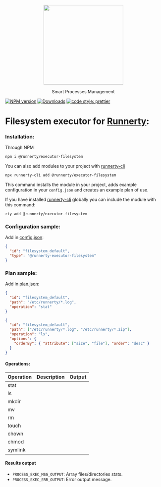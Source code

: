 <p align="center">
  <a href="http://runnerty.io">
    <img height="257" src="https://runnerty.io/assets/header/logo-stroked.png">
  </a>
  <p align="center">Smart Processes Management</p>
</p>

[![NPM version][npm-image]][npm-url] [![Downloads][downloads-image]][npm-url]
<a href="#badge">
<img alt="code style: prettier" src="https://img.shields.io/badge/code_style-prettier-ff69b4.svg">
</a>

# Filesystem executor for [Runnerty]:

### Installation:

Through NPM

```bash
npm i @runnerty/executor-filesystem
```

You can also add modules to your project with [runnerty-cli]

```bash
npx runnerty-cli add @runnerty/executor-filesystem
```

This command installs the module in your project, adds example configuration in your `config.json` and creates an example plan of use.

If you have installed [runnerty-cli] globally you can include the module with this command:

```bash
rty add @runnerty/executor-filesystem
```

### Configuration sample:

Add in [config.json]:

```json
{
  "id": "filesystem_default",
  "type": "@runnerty-executor-filesystem"
}
```

### Plan sample:

Add in [plan.json]:

```json
{
  "id": "filesystem_default",
  "path": "/etc/runnerty/*.log",
  "operation": "stat"
}
```

```json
{
  "id": "filesystem_default",
  "path": ["/etc/runnerty/*.log", "/etc/runnerty/*.zip"],
  "operation": "ls",
  "options": {
    "orderBy": { "attribute": ["size", "file"], "order": "desc" }
  }
}
```

#### Operations:

| Operation | Description | Output |
| --------- | ----------- | ------ |
| stat      |             |        |
| ls        |             |        |
| mkdir     |             |        |
| mv        |             |        |
| rm        |             |        |
| touch     |             |        |
| chown     |             |        |
| chmod     |             |        |
| symlink   |             |        |

#### Results output

- `PROCESS_EXEC_MSG_OUTPUT`: Array files/directories stats.
- `PROCESS_EXEC_ERR_OUTPUT`: Error output message.

[runnerty]: http://www.runnerty.io
[downloads-image]: https://img.shields.io/npm/dm/@runnerty/executor-filesystem.svg
[npm-url]: https://www.npmjs.com/package/@runnerty/executor-filesystem
[npm-image]: https://img.shields.io/npm/v/@runnerty/executor-filesystem.svg
[david-badge]: https://david-dm.org/runnerty/executor-filesystem.svg
[david-badge-url]: https://david-dm.org/runnerty/executor-filesystem
[config.json]: http://docs.runnerty.io/config/
[plan.json]: http://docs.runnerty.io/plan/
[runnerty-cli]: https://www.npmjs.com/package/runnerty-cli
